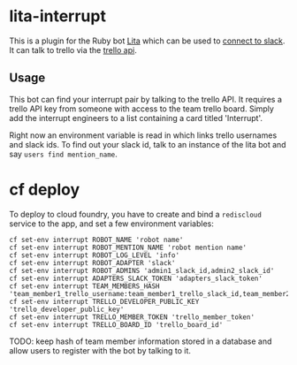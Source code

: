 # lita-interrupt

This is a plugin for the Ruby bot [Lita](https://www.lita.io/) which can be used to [connect to slack](https://github.com/litaio/lita-slack). It can talk to trello via the [trello api](https://developers.trello.com/docs/).

## Usage

This bot can find your interrupt pair by talking to the trello API. It requires a trello API key from someone with access to the team trello board. Simply add the interrupt engineers to a list containing a card titled 'Interrupt'.

Right now an environment variable is read in which links trello usernames and slack ids. To find out your slack id, talk to an instance of the lita bot and say `users find mention_name`.

# cf deploy

To deploy to cloud foundry, you have to create and bind a `rediscloud` service to the app, and set a few environment variables:

```
cf set-env interrupt ROBOT_NAME 'robot name'
cf set-env interrupt ROBOT_MENTION_NAME 'robot mention name'
cf set-env interrupt ROBOT_LOG_LEVEL 'info'
cf set-env interrupt ROBOT_ADAPTER 'slack'
cf set-env interrupt ROBOT_ADMINS 'admin1_slack_id,admin2_slack_id'
cf set-env interrupt ADAPTERS_SLACK_TOKEN 'adapters_slack_token'
cf set-env interrupt TEAM_MEMBERS_HASH 'team_member1_trello_username:team_member1_trello_slack_id,team_member2_trello_username:team_member2_trello_slack_id'
cf set-env interrupt TRELLO_DEVELOPER_PUBLIC_KEY 'trello_developer_public_key'
cf set-env interrupt TRELLO_MEMBER_TOKEN 'trello_member_token'
cf set-env interrupt TRELLO_BOARD_ID 'trello_board_id'
```

TODO: keep hash of team member information stored in a database and allow users to register with the bot by talking to it.
